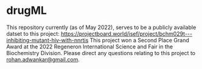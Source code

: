 # drugML
This repository currently (as of May 2022), serves to be a publicly available datset to this project: https://projectboard.world/isef/project/bchm029t---inhibiting-mutant-hiv-with-nnrtis
This project won a Second Place Grand Award at the 2022 Regeneron International Science and Fair in the Biochemistry Division.
Please direct any questions relating to this project to rohan.adwankar@gmail.com.
